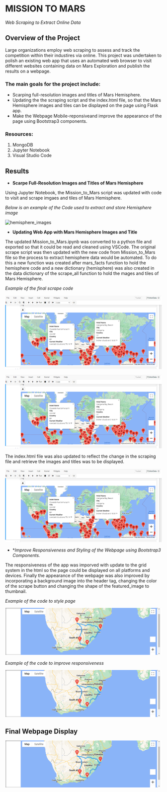 # MISSION TO MARS
_Web Scraping to Extract Online Data_


## Overview of the Project

Large organizations employ web scraping to assess and track the competition within their industires via online. 
This project was undertaken to polish an existing web app that uses an automated web browser to visit different websites containing data on Mars Exploration and publish the results on a webpage.

### The main goals for the project include:

- Scarping full-resolution images and titles of Mars Hemisphere.
- Updating the the scraping script and the index.html file, so that the Mars Hemisphere images and tiles can be displayed on the page using Flask app.
- Make the Webpage Mobile-reponsiveand improve the appearance of the page using Bootstrap3 components.

### Resources:
1. MongoDB
2. Jupyter Notebook
3. Visual Studio Code



## Results

* **Scarpe Full-Resolution Images and Titles of Mars Hemisphere**

Using Jupyter Notebook, the Mission_to_Mars script was updated with code to visit and scrape imgaes and tiles of Mars Hemisphere.

_Below is an example of the  Code used to extract and store Hemisphere image_

![hemisphere_images](https://user-images.githubusercontent.com/100079292/162348096-156e6293-0a26-4aba-881b-7415256917a1.PNG)


* **Updating Web App with Mars Hemisphere Images and Title**

The updated Mission_to_Mars.ipynb was converted to a python file and exported so that it could be read and cleaned using VSCode.
The original scrape script was then updated with the new code from Mission_to_Mars file so the process to extract hemisphere data would be automated.
To do this a new function was created after mars_facts function to hold the hemisphere code and a new dictionary (hemisphere) was also created in the data dictionary of the scrape_all function to hold the mages and tiles of Mars Hemisphere. 

_Example of the final scrape code_

![Scrape_code 1](https://github.com/emmanuelbrim/World_Weather_Analysis/blob/main/Vacation_Search/Weather_vacation_map.PNG)


![Scrape_code 2](https://github.com/emmanuelbrim/World_Weather_Analysis/blob/main/Vacation_Search/Weather_vacation_map.PNG)

The index.html file was also updated to reflect the change in the scraping file and retrieve the images and titles was to be displayed. 

![index.html](https://github.com/emmanuelbrim/World_Weather_Analysis/blob/main/Vacation_Search/Weather_vacation_map.PNG)

* **Improve Responsiveness and Styling of the Webpage using Bootstrap3 Components.*

The responsiveness of the app was imporved with update to the grid system in the html so the page could be displayed on all platforms and devices.
Finally the appearance of the webpage was also improved by incorporating a background image into the header tag, changing the color of the scrape button and changing the shape of the featured_image to thumbnail.

_Example of the code to style page_

![style](https://github.com/emmanuelbrim/World_Weather_Analysis/blob/main/Vacation_Itinerary/WeatherPy_travel_map.png)


_Example of the code to improve responsiveness_

![Responsive](https://github.com/emmanuelbrim/World_Weather_Analysis/blob/main/Vacation_Itinerary/WeatherPy_travel_map.png)


## Final Webpage Display
![Web View](https://github.com/emmanuelbrim/World_Weather_Analysis/blob/main/Vacation_Itinerary/WeatherPy_travel_map.png)

